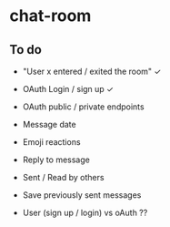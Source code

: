 # chat-room

## To do 

- "User x entered / exited the room" ✓
- OAuth Login / sign up ✓


- OAuth public / private endpoints
- Message date
- Emoji reactions
- Reply to message
- Sent / Read by others 
- Save previously sent messages
- User (sign up / login) vs oAuth ??